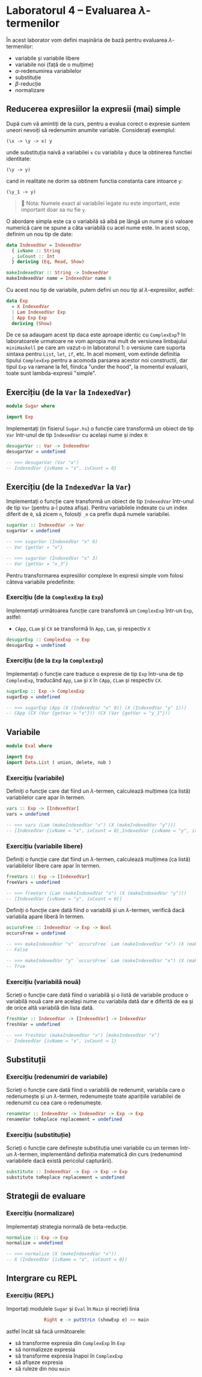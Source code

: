 # Laboratorul 4 – Evaluarea $\lambda$-termenilor

În acest laborator vom defini mașinăria de bază pentru evaluarea $\lambda$-termenilor:

- variabile și variabile libere
- variabile noi (față de o mulțime)
- $\alpha$-redenumirea variabilelor
- substituție
- $\beta$-reducție
- normalizare

## Reducerea expresiilor la expresii (mai) simple

După cum vă amintiți de la curs, pentru a evalua corect o expresie suntem uneori nevoiți să redenumim anumite variable. Considerați exemplul:

```
(\x -> \y -> x) y
```

unde substituția naivă a variabilei `x` cu variabila `y` duce la obtinerea functiei identitate:
```
(\y -> y)
```

cand in realitate ne dorim sa obtinem functia constanta care intoarce `y`:
```
(\y_1 -> y)
``` 

 > 📝 Nota: Numele exact al variabilei legate nu este important, este important doar sa nu fie `y`.

O abordare simpla este ca o variabilă să aibă pe lângă un nume și o valoare numerică care ne spune a câta variabilă cu acel nume este. In acest scop, definim un nou tip de date:

```{.hs .Exp}
data IndexedVar = IndexedVar
  { ivName :: String
  , ivCount :: Int
  } deriving (Eq, Read, Show)

makeIndexedVar :: String -> IndexedVar
makeIndexedVar name = IndexedVar name 0
```

Cu acest nou tip de variabile, putem defini un nou tip al $\lambda$-expresiilor, astfel: 

```{.hs .Exp}
data Exp
  = X IndexedVar
  | Lam IndexedVar Exp
  | App Exp Exp
  deriving (Show)
```

De ce sa adaugam acest tip daca este aproape identic cu `ComplexExp`? In laboratoarele urmatoare ne vom apropia mai mult de versiunea limbajului `miniHaskell` pe care am vazut-o in laboratorul 1: o versiune care suporta sintaxa pentru `List`, `let`, `if`, etc. In acel moment, vom extinde definitia tipului `ComplexExp` pentru a acomoda parsarea acestor noi constructii, dar tipul `Exp` va ramane la fel, fiindca "under the hood", la momentul evaluarii, toate sunt lambda-expresii "simple".

## Exercițiu (de la `Var` la `IndexedVar`)

```{.hs .Sugar}
module Sugar where

import Exp
```

Implementați (in fisierul `Sugar.hs`) o funcție care transformă un obiect de tip `Var` într-unul de tip
`IndexedVar` cu același nume și index `0`:

```{.hs .Sugar}
desugarVar :: Var -> IndexedVar
desugarVar = undefined

-- >>> desugarVar (Var "x")
-- IndexedVar {ivName = "x", ivCount = 0}
```

## Exercițiu (de la `IndexedVar` la `Var`)

Implementați o funcție care transformă un obiect de tip `IndexedVar` într-unul de tip `Var` (pentru a-l putea afișa). Pentru variabilele indexate cu un index diferit de `0`, să zicem `n`, folosiți `_n` ca prefix după numele variabilei.

```{.hs .Sugar}
sugarVar :: IndexedVar -> Var
sugarVar = undefined

-- >>> sugarVar (IndexedVar "x" 0)
-- Var {getVar = "x"}

-- >>> sugarVar (IndexedVar "x" 3)
-- Var {getVar = "x_3"}
```

Pentru transformarea expresiilor complexe în expresii simple vom folosi câteva
variabile predefinite:

### Exercițiu (de la `ComplexExp` la `Exp`)

Implementați următoarea funcție care transfomră un `ComplexExp` într-un `Exp`, astfel:

- `CApp`, `CLam` și `CX` se transformă în `App`, `Lam`, și respectiv `X`

```{.hs .Sugar}
desugarExp :: ComplexExp -> Exp
desugarExp = undefined
```

### Exercițiu (de la `Exp` la `ComplexExp`)

Implementați o funcție care traduce o expresie de tip `Exp` într-una de tip `ComplexExp`, traducând `App`, `Lam` și `X` în `CApp`, `CLam` și respectiv `CX`.

```{.hs .Sugar}
sugarExp :: Exp -> ComplexExp
sugarExp = undefined

-- >>> sugarExp (App (X (IndexedVar "x" 0)) (X (IndexedVar "y" 1)))
-- CApp (CX (Var {getVar = "x"})) (CX (Var {getVar = "y_1"}))
```

## Variabile

```{.hs .Eval}
module Eval where

import Exp
import Data.List ( union, delete, nub )
```

### Exercițiu (variabile)

Definiți o funcție care dat fiind un $\lambda$-termen, calculează mulțimea (ca listă) variabilelor care apar în termen.

```{.hs .Eval}
vars :: Exp -> [IndexedVar]
vars = undefined

-- >>> vars (Lam (makeIndexedVar "x") (X (makeIndexedVar "y")))
-- [IndexedVar {ivName = "x", ivCount = 0},IndexedVar {ivName = "y", ivCount = 0}]
```

### Exercițiu (variabile libere)

Definiți o funcție care dat fiind un $\lambda$-termen, calculează mulțimea (ca listă) variabilelor libere care apar în termen.

```{.hs .Eval}
freeVars :: Exp -> [IndexedVar]
freeVars = undefined

-- >>> freeVars (Lam (makeIndexedVar "x") (X (makeIndexedVar "y")))
-- [IndexedVar {ivName = "y", ivCount = 0}]
```

Definiți o funcție care dată fiind o variabilă și un $\lambda$-termen, verifică dacă variabila apare liberă în termen.

```{.hs .Eval}
occursFree :: IndexedVar -> Exp -> Bool
occursFree = undefined

-- >>> makeIndexedVar "x" `occursFree` Lam (makeIndexedVar "x") (X (makeIndexedVar "y"))
-- False

-- >>> makeIndexedVar "y" `occursFree` Lam (makeIndexedVar "x") (X (makeIndexedVar "y"))
-- True
```

### Exercițiu (variabilă nouă)

Scrieți o funcție care dată fiind o variabilă și o listă de variabile produce
o variabilă nouă care are același nume cu variabila dată dar e diferită de ea și de orice altă variabilă din lista dată.

```{.hs .Eval}
freshVar :: IndexedVar -> [IndexedVar] -> IndexedVar
freshVar = undefined

-- >>> freshVar (makeIndexedVar "x") [makeIndexedVar "x"]
-- IndexedVar {ivName = "x", ivCount = 1}
```

## Substituții

### Exercițiu (redenumiri de variabile)

Scrieți o funcție care dată fiind o variabilă de redenumit, variabila care o redenumește și un $\lambda$-termen,
redenumește toate aparițiile variabilei de redenumit cu cea care o redenumește.

```{.hs .Eval}
renameVar :: IndexedVar -> IndexedVar -> Exp -> Exp
renameVar toReplace replacement = undefined
```

### Exercițiu (substituție)

Scrieți o funcție care definește substituția unei variabile cu un termen într-un $\lambda$-termen, implementând
definiția matematică din curs (redenumind variabilele dacă există pericolul capturării).

```{.hs .Eval}
substitute :: IndexedVar -> Exp -> Exp -> Exp
substitute toReplace replacement = undefined
```

## Strategii de evaluare

### Exercițiu (normalizare)

Implementați strategia normală de beta-reducție.

```{.hs .Eval}
normalize :: Exp -> Exp
normalize = undefined

-- >>> normalize (X (makeIndexedVar "x"))
-- X (IndexedVar {ivName = "x", ivCount = 0})
```

## Intergrare cu REPL

### Exercițiu (REPL)

Importați modulele `Sugar` și `Eval` în `Main` și recrieți linia

```hs
              Right e -> putStrLn (showExp e) >> main
```

astfel încât să facă următoarele:

- să transforme expresia din `ComplexExp` în `Exp`
- să normalizeze expresia
- să transforme expresia înapoi în `ComplexExp`
- să afișeze expresia
- să ruleze din nou `main`
